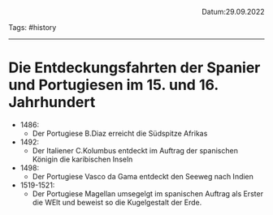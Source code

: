 <p align="right">Datum:29.09.2022</p>

Tags: #history 

---
# Die Entdeckungsfahrten der Spanier und Portugiesen im 15. und 16. Jahrhundert
- 1486: 
	- Der Portugiese B.Diaz erreicht die Südspitze Afrikas
- 1492: 
	- Der Italiener C.Kolumbus entdeckt im Auftrag der spanischen Königin die karibischen Inseln
- 1498:
	- Der Portugiese Vasco da Gama entdeckt den Seeweg nach Indien
- 1519-1521:
	- Der Portugiese Magellan umsegelgt im spanischen Auftrag als Erster die WElt und beweist so die Kugelgestalt der Erde.
